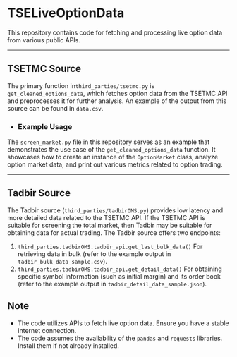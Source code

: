 # TSELiveOptionData
This repository contains code for fetching and processing live option data from various public APIs.

----
## TSETMC Source
The primary function in`third_parties/tsetmc.py` is `get_cleaned_options_data`, which fetches option data from the TSETMC API and preprocesses it for further analysis. An example of the output from this source can be found in `data.csv`.



* ### Example Usage
The `screen_market.py` file in this repository serves as an example that demonstrates the use case of the `get_cleaned_options_data` function. 
It showcases how to create an instance of the `OptionMarket` class, analyze option market data, and print out various metrics related to option trading.

---

## Tadbir Source
The Tadbir source (`third_parties/tadbirOMS.py`) provides low latency and more detailed data related to the TSETMC API. If the TSETMC API is suitable for screening the total market, then Tadbir may be suitable for obtaining data for actual trading. The Tadbir source offers two endpoints:

1. `third_parties.tadbirOMS.tadbir_api.get_last_bulk_data()` For retrieving data in bulk (refer to the example output in `tadbir_bulk_data_sample.csv`).
2. `third_parties.tadbirOMS.tadbir_api.get_detail_data()` For obtaining specific symbol information (such as initial margin) and its order book (refer to the example output in `tadbir_detail_data_sample.json`).

## Note
* The code utilizes APIs to fetch live option data. Ensure you have a stable internet connection.
* The code assumes the availability of the `pandas` and `requests` libraries. Install them if not already installed.

